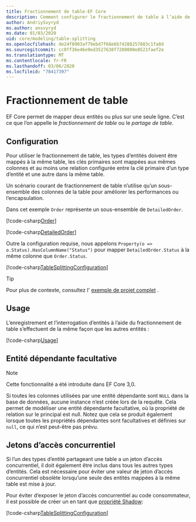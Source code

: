 ```yaml
---
title: Fractionnement de table-EF Core
description: Comment configurer le fractionnement de table à l’aide de Entity Framework Core
author: AndriySvyryd
ms.author: ansvyryd
ms.date: 01/03/2020
uid: core/modeling/table-splitting
ms.openlocfilehash: de24f8903af79ebd7f68e6b74288257883c1fa8d
ms.sourcegitcommit: cc0ff36e46e9ed3527638f7208000e8521faef2e
ms.translationtype: MT
ms.contentlocale: fr-FR
ms.lasthandoff: 03/06/2020
ms.locfileid: "78417397"
---
```

# <a name="table-splitting"></a>Fractionnement de table

EF Core permet de mapper deux entités ou plus sur une seule ligne. C’est ce que l’on appelle le _fractionnement de table_ ou le _partage de table_.

## <a name="configuration"></a>Configuration

Pour utiliser le fractionnement de table, les types d’entités doivent être mappés à la même table, les clés primaires sont mappées aux mêmes colonnes et au moins une relation configurée entre la clé primaire d’un type d’entité et une autre dans la même table.

Un scénario courant de fractionnement de table n’utilise qu’un sous-ensemble des colonnes de la table pour améliorer les performances ou l’encapsulation.

Dans cet exemple `Order` représente un sous-ensemble de `DetailedOrder`.

[!code-csharp[Order](../../../samples/core/Modeling/TableSplitting/Order.cs?name=Order)]

[!code-csharp[DetailedOrder](../../../samples/core/Modeling/TableSplitting/DetailedOrder.cs?name=DetailedOrder)]

Outre la configuration requise, nous appelons `Property(o => o.Status).HasColumnName("Status")` pour mapper `DetailedOrder.Status` à la même colonne que `Order.Status`.

[!code-csharp[TableSplittingConfiguration](../../../samples/core/Modeling/TableSplitting/TableSplittingContext.cs?name=TableSplitting)]

> [!TIP]
> Pour plus de contexte, consultez l' [exemple de projet complet](https://github.com/dotnet/EntityFramework.Docs/tree/master/samples/core/Modeling/TableSplitting) .

## <a name="usage"></a>Usage

L’enregistrement et l’interrogation d’entités à l’aide du fractionnement de table s’effectuent de la même façon que les autres entités :

[!code-csharp[Usage](../../../samples/core/Modeling/TableSplitting/Program.cs?name=Usage)]

## <a name="optional-dependent-entity"></a>Entité dépendante facultative

> [!NOTE]
> Cette fonctionnalité a été introduite dans EF Core 3,0.

Si toutes les colonnes utilisées par une entité dépendante sont `NULL` dans la base de données, aucune instance n’est créée lors de la requête. Cela permet de modéliser une entité dépendante facultative, où la propriété de relation sur le principal est null. Notez que cela se produit également lorsque toutes les propriétés dépendantes sont facultatives et définies sur `null`, ce qui n’est peut-être pas prévu.

## <a name="concurrency-tokens"></a>Jetons d’accès concurrentiel

Si l’un des types d’entité partageant une table a un jeton d’accès concurrentiel, il doit également être inclus dans tous les autres types d’entités. Cela est nécessaire pour éviter une valeur de jeton d’accès concurrentiel obsolète lorsqu’une seule des entités mappées à la même table est mise à jour.

Pour éviter d’exposer le jeton d’accès concurrentiel au code consommateur, il est possible de créer un en tant que [propriété Shadow](xref:core/modeling/shadow-properties):

[!code-csharp[TableSplittingConfiguration](../../../samples/core/Modeling/TableSplitting/TableSplittingContext.cs?name=ConcurrencyToken&highlight=2)]
